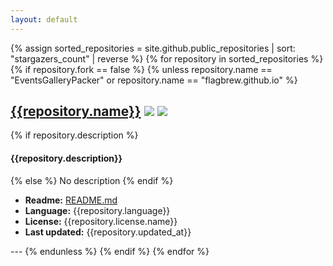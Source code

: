 ```yaml
---
layout: default
---
```


<script src="https://code.jquery.com/jquery-3.3.1.min.js"></script>

{% assign sorted_repositories = site.github.public_repositories | sort: "stargazers_count" | reverse %}
{% for repository in sorted_repositories %}
  {% if repository.fork == false %}
  {% unless repository.name == "EventsGalleryPacker" or repository.name == "flagbrew.github.io" %}
  <h2><a href="{{repository.html_url}}">{{repository.name}}</a> <img src="https://img.shields.io/github/downloads/FlagBrew/{{repository.name}}/total.svg"> <img src="https://img.shields.io/github/stars/FlagBrew/{{repository.name}}.svg"></h2>
  {% if repository.description %}
  <h4>{{repository.description}}</h4>
  {% else %}
  No description
  {% endif %}

  <script>
    $.getJSON("https://api.github.com/repos/FlagBrew/{{repository.name}}/readme", function (data) {
      $("#readme{{repository.name}}Id").attr("href", data['_links']['html'])
    });
  </script>

  <ul>
    <li><b>Readme:</b> <a id="readme{{repository.name}}Id" href="README.md">README.md</a></li>
    <li><b>Language:</b> {{repository.language}}</li>
    <li><b>License:</b> {{repository.license.name}}</li>
    <li><b>Last updated:</b> {{repository.updated_at}}</li>
  </ul>
  ---
  {% endunless %}
  {% endif %}
{% endfor %}
